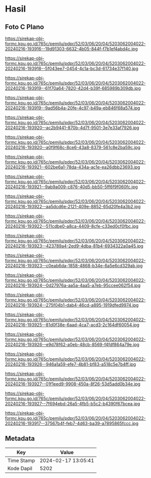 # Hasil

## Foto C Plano

https://sirekap-obj-formc.kpu.go.id/765c/pemilu/pdpr/52/03/06/20/04/5203062004022-20240216-193916--19d91303-6632-4b05-844f-f7b1ef4abd4c.jpg

https://sirekap-obj-formc.kpu.go.id/765c/pemilu/pdpr/52/03/06/20/04/5203062004022-20240216-193918--5f043ee7-0454-4c1a-bc3d-61734e37f140.jpg

https://sirekap-obj-formc.kpu.go.id/765c/pemilu/pdpr/52/03/06/20/04/5203062004022-20240216-193919--61f70a64-7820-42d4-b39f-685989b309db.jpg

https://sirekap-obj-formc.kpu.go.id/765c/pemilu/pdpr/52/03/06/20/04/5203062004022-20240216-193919--9ad56b4a-20fe-4c97-b49a-eb846f68a574.jpg

https://sirekap-obj-formc.kpu.go.id/765c/pemilu/pdpr/52/03/06/20/04/5203062004022-20240216-193920--ac2b9441-870b-4d7f-9501-3e7e33af7926.jpg

https://sirekap-obj-formc.kpu.go.id/765c/pemilu/pdpr/52/03/06/20/04/5203062004022-20240216-193920--a0f9f68c-8ce6-43a8-8379-561c8e2ba59c.jpg

https://sirekap-obj-formc.kpu.go.id/765c/pemilu/pdpr/52/03/06/20/04/5203062004022-20240216-193921--602be6a1-78da-434a-ac1e-ea26dbb23693.jpg

https://sirekap-obj-formc.kpu.go.id/765c/pemilu/pdpr/52/03/06/20/04/5203062004022-20240216-193921--9ab9a009-c876-40d5-bb50-5ff6f9f060fc.jpg

https://sirekap-obj-formc.kpu.go.id/765c/pemilu/pdpr/52/03/06/20/04/5203062004022-20240216-193922--aa5dcd6e-2121-409e-8852-65d20fe4a3b2.jpg

https://sirekap-obj-formc.kpu.go.id/765c/pemilu/pdpr/52/03/06/20/04/5203062004022-20240216-193922--511cdbe0-a8ca-4409-8cfe-c33ed0cf0fbc.jpg

https://sirekap-obj-formc.kpu.go.id/765c/pemilu/pdpr/52/03/06/20/04/5203062004022-20240216-193923--423789a4-2ed9-4dba-81b4-6934322a0a45.jpg

https://sirekap-obj-formc.kpu.go.id/765c/pemilu/pdpr/52/03/06/20/04/5203062004022-20240216-193923--c0eab6da-1858-4868-b34e-6a5e6cd329ab.jpg

https://sirekap-obj-formc.kpu.go.id/765c/pemilu/pdpr/52/03/06/20/04/5203062004022-20240216-193924--0d27976a-aa5a-4aa5-a7eb-95ccee062f54.jpg

https://sirekap-obj-formc.kpu.go.id/765c/pemilu/pdpr/52/03/06/20/04/5203062004022-20240216-193924--275f04b1-dab4-46cd-a895-1919dfed9974.jpg

https://sirekap-obj-formc.kpu.go.id/765c/pemilu/pdpr/52/03/06/20/04/5203062004022-20240216-193925--81d0f38e-6aad-4ca7-acd3-2c164df60054.jpg

https://sirekap-obj-formc.kpu.go.id/765c/pemilu/pdpr/52/03/06/20/04/5203062004022-20240216-193926--e9d78f62-a0eb-48cb-8569-f4fdf864a79e.jpg

https://sirekap-obj-formc.kpu.go.id/765c/pemilu/pdpr/52/03/06/20/04/5203062004022-20240216-193926--946a1a59-efe7-4b81-bf83-a518c5e7b4ff.jpg

https://sirekap-obj-formc.kpu.go.id/765c/pemilu/pdpr/52/03/06/20/04/5203062004022-20240216-193927--01f1eed9-9908-450a-8f26-53d5add0b34e.jpg

https://sirekap-obj-formc.kpu.go.id/765c/pemilu/pdpr/52/03/06/20/04/5203062004022-20240216-193927--7f694ebd-26a5-4fb5-b5c2-b4390f67bcea.jpg

https://sirekap-obj-formc.kpu.go.id/765c/pemilu/pdpr/52/03/06/20/04/5203062004022-20240216-193917--37567b4f-feb7-4d63-ba39-a7895865fccc.jpg


## Metadata

| Key        | Value               |
| ---------- | ------------------- |
| Time Stamp | 2024-02-17 13:05:41 |
| Kode Dapil | 5202                |




